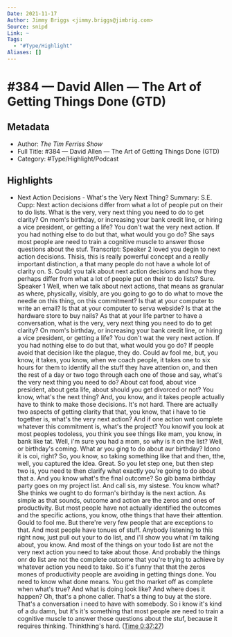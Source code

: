 ```yaml
---
Date: 2021-11-17
Author: Jimmy Briggs <jimmy.briggs@jimbrig.com>
Source: snipd
Link: ~
Tags:
  - "#Type/Highlight"
Aliases: []
---
```


# \#384 —  David Allen — The Art of Getting Things Done (GTD)

## Metadata

* Author: *The Tim Ferriss Show*
* Full Title: #384 —  David Allen — The Art of Getting Things Done (GTD)
* Category: #Type/Highlight/Podcast

## Highlights

* Next Action Decisions - What's the Very Next Thing?
  Summary:
  S.E. Cupp: Next action decisions differ from what a lot of people put on their to do lists. What is the very, very next thing you need to do to get clarity? On mom's birthday, or increasing your bank credit line, or hiring a vice president, or getting a life? You don't wat the very next action. If you had nothing else to do but that, what would you go do? She says most people are need to train a cognitive muscle to answer those questions about the stuf.
  Transcript:
  Speaker 2
  loved you degin to next action decisions. Thisis, this is really powerful concept and a really important distinction, a that many people do not have a whole lot of clarity on. S. Could you talk about next action decisions and how they perhaps differ from what a lot of people put on their to do lists? Sure.
  Speaker 1
  Well, when we talk about next actions, that means as granular as where, physically, visibly, are you going to go to do what to move the needle on this thing, on this commitment? Is that at your computer to write an email? Is that at your computer to serva webside? Is that at the hardware store to buy nails? As that at your life partner to have a conversation, what is the very, very next thing you need to do to get clarity? On mom's birthday, or increasing your bank credit line, or hiring a vice president, or getting a life? You don't wat the very next action. If you had nothing else to do but that, what would you go do? If people avoid that decision like the plague, they do. Could av fool me, but, you know, it takes, you know, when we coach people, it takes one to six hours for them to identify all the stuff they have attention on, and then the rest of a day or two togo through each one of those and say, what's the very next thing you need to do? About cat food, about vice president, about geta life, about should you get divorced or not? You know, what's the next thing? And, you know, and it takes people actually have to think to make those decisions. It's not hard. There are actually two aspects of getting clarity that that, you know, that i have to tie together is, what's the very next action? And if one action wnt complete whatever this commitment is, what's the project? You knowif you look at most peoples todoless, you think you see things like mam, you know, in bank like tat. Well, i'm sure you had a mom, so why is it on the list? Well, or birthday's coming. What ar you ging to do about aur birthday? Idono it is coi, right? So, you know, so taking something like that and then, tthe, well, you captured the idea. Great. So you let step one, but then step two is, you need te then clarify what exactly you're going to do about that a. And you know what's the final outcome? So gib bama birthday party goes on my project list. And call sis, my sistese. You know what? She thinks we ought to do forman's birthday is the next action. As simple as that sounds, outcome and action are the zeros and ones of productivity. But most people have not actually identified the outcomes and the specific actions, you know, othe things that have their attention. Gould to fool me. But there're very few people that are exceptions to that. And most people have tonues of stuff. Anybody listening to this right now, just pull out your to do list, and i'll show you what i'm talking about, you know. And most of the things on your todo list are not the very next action you need to take about those. And probably the things onr do list are not the complete outcome that you're trying to achieve by whatever action you need to take. So it's funny that that the zeros mones of productivity people are avoiding in getting things done. You need to know what done means. You get tho market off as complete when what's true? And what is doing look like? And where does it happen? Oh, that's a phone caller. That's a thing to buy at the store. That's a conversation i need to have with somebody. So i know it's kind of a du damn, but it's it's something that most people are need to train a cognitive muscle to answer those questions about the stuf, because it requires thinking. Thinkthing's hard. ([Time 0:37:27](https://share.snipd.com/snip/1218edb6-db41-4222-86f1-3ec0977fb6de))
